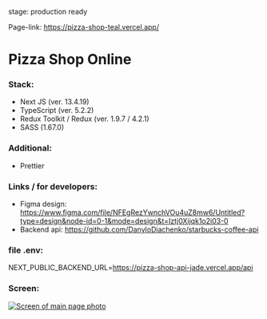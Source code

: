 stage: production ready

Page-link: https://pizza-shop-teal.vercel.app/

# Pizza Shop Online
### Stack:
-  Next JS  (ver. 13.4.19)
- TypeScript (ver. 5.2.2)
-  Redux Toolkit / Redux (ver. 1.9.7 / 4.2.1)
-  SASS (1.67.0)

### Additional:
- Prettier

### Links / for developers:
- Figma design: https://www.figma.com/file/NFEgRezYwnchVOu4uZ8mw6/Untitled?type=design&node-id=0-1&mode=design&t=Iztj0Xijqk1o2i03-0
- Backend api: https://github.com/DanyloDiachenko/starbucks-coffee-api

### file .env:
NEXT_PUBLIC_BACKEND_URL=https://pizza-shop-api-jade.vercel.app/api

### Screen:
[![Screen of main page photo](https://i.imgur.com/QjnfBgI.png)]([https://i.imgur.com/QjnfBgI.png](https://imgur.com/QjnfBgI))
